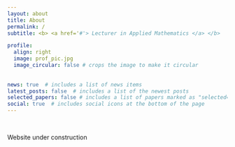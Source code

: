 ```yaml
---
layout: about
title: About
permalink: /
subtitle: <b> <a href='#'> Lecturer in Applied Mathematics </a> </b>   <span >&#124;</span>  <b> <a href='#'> PhD </a> </b>

profile:
  align: right
  image: prof_pic.jpg
  image_circular: false # crops the image to make it circular
  
    
news: true  # includes a list of news items
latest_posts: false  # includes a list of the newest posts
selected_papers: false # includes a list of papers marked as "selected={true}"
social: true  # includes social icons at the bottom of the page
---
```


&nbsp;

Website under construction


